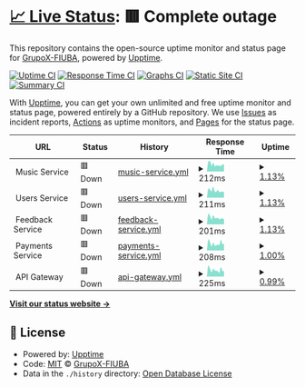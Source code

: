 # [📈 Live Status](https://GrupoX-FIUBA.github.io/music-service-status): <!--live status--> **🟥 Complete outage**

This repository contains the open-source uptime monitor and status page for [GrupoX-FIUBA](https://GrupoX-FIUBA.github.io/music-service-status), powered by [Upptime](https://github.com/upptime/upptime).

[![Uptime CI](https://github.com/GrupoX-FIUBA/music-service-status/workflows/Uptime%20CI/badge.svg)](https://github.com/GrupoX-FIUBA/music-service-status/actions?query=workflow%3A%22Uptime+CI%22)
[![Response Time CI](https://github.com/GrupoX-FIUBA/music-service-status/workflows/Response%20Time%20CI/badge.svg)](https://github.com/GrupoX-FIUBA/music-service-status/actions?query=workflow%3A%22Response+Time+CI%22)
[![Graphs CI](https://github.com/GrupoX-FIUBA/music-service-status/workflows/Graphs%20CI/badge.svg)](https://github.com/GrupoX-FIUBA/music-service-status/actions?query=workflow%3A%22Graphs+CI%22)
[![Static Site CI](https://github.com/GrupoX-FIUBA/music-service-status/workflows/Static%20Site%20CI/badge.svg)](https://github.com/GrupoX-FIUBA/music-service-status/actions?query=workflow%3A%22Static+Site+CI%22)
[![Summary CI](https://github.com/GrupoX-FIUBA/music-service-status/workflows/Summary%20CI/badge.svg)](https://github.com/GrupoX-FIUBA/music-service-status/actions?query=workflow%3A%22Summary+CI%22)

With [Upptime](https://upptime.js.org), you can get your own unlimited and free uptime monitor and status page, powered entirely by a GitHub repository. We use [Issues](https://github.com/GrupoX-FIUBA/music-service-status/issues) as incident reports, [Actions](https://github.com/GrupoX-FIUBA/music-service-status/actions) as uptime monitors, and [Pages](https://GrupoX-FIUBA.github.io/music-service-status) for the status page.

<!--start: status pages-->
<!-- This summary is generated by Upptime (https://github.com/upptime/upptime) -->
<!-- Do not edit this manually, your changes will be overwritten -->
<!-- prettier-ignore -->
| URL | Status | History | Response Time | Uptime |
| --- | ------ | ------- | ------------- | ------ |
| <img alt="" src="https://favicons.githubusercontent.com/null" height="13"> Music Service | 🟥 Down | [music-service.yml](https://github.com/GrupoX-FIUBA/services-status/commits/HEAD/history/music-service.yml) | <details><summary><img alt="Response time graph" src="./graphs/music-service/response-time-week.png" height="20"> 212ms</summary><br><a href="https://status.spotifiuby.com.ar/history/music-service"><img alt="Response time 3100" src="https://img.shields.io/endpoint?url=https%3A%2F%2Fraw.githubusercontent.com%2FGrupoX-FIUBA%2Fservices-status%2FHEAD%2Fapi%2Fmusic-service%2Fresponse-time.json"></a><br><a href="https://status.spotifiuby.com.ar/history/music-service"><img alt="24-hour response time 210" src="https://img.shields.io/endpoint?url=https%3A%2F%2Fraw.githubusercontent.com%2FGrupoX-FIUBA%2Fservices-status%2FHEAD%2Fapi%2Fmusic-service%2Fresponse-time-day.json"></a><br><a href="https://status.spotifiuby.com.ar/history/music-service"><img alt="7-day response time 212" src="https://img.shields.io/endpoint?url=https%3A%2F%2Fraw.githubusercontent.com%2FGrupoX-FIUBA%2Fservices-status%2FHEAD%2Fapi%2Fmusic-service%2Fresponse-time-week.json"></a><br><a href="https://status.spotifiuby.com.ar/history/music-service"><img alt="30-day response time 952" src="https://img.shields.io/endpoint?url=https%3A%2F%2Fraw.githubusercontent.com%2FGrupoX-FIUBA%2Fservices-status%2FHEAD%2Fapi%2Fmusic-service%2Fresponse-time-month.json"></a><br><a href="https://status.spotifiuby.com.ar/history/music-service"><img alt="1-year response time 3100" src="https://img.shields.io/endpoint?url=https%3A%2F%2Fraw.githubusercontent.com%2FGrupoX-FIUBA%2Fservices-status%2FHEAD%2Fapi%2Fmusic-service%2Fresponse-time-year.json"></a></details> | <details><summary><a href="https://status.spotifiuby.com.ar/history/music-service">1.13%</a></summary><a href="https://status.spotifiuby.com.ar/history/music-service"><img alt="All-time uptime 90.78%" src="https://img.shields.io/endpoint?url=https%3A%2F%2Fraw.githubusercontent.com%2FGrupoX-FIUBA%2Fservices-status%2FHEAD%2Fapi%2Fmusic-service%2Fuptime.json"></a><br><a href="https://status.spotifiuby.com.ar/history/music-service"><img alt="24-hour uptime 0.00%" src="https://img.shields.io/endpoint?url=https%3A%2F%2Fraw.githubusercontent.com%2FGrupoX-FIUBA%2Fservices-status%2FHEAD%2Fapi%2Fmusic-service%2Fuptime-day.json"></a><br><a href="https://status.spotifiuby.com.ar/history/music-service"><img alt="7-day uptime 1.13%" src="https://img.shields.io/endpoint?url=https%3A%2F%2Fraw.githubusercontent.com%2FGrupoX-FIUBA%2Fservices-status%2FHEAD%2Fapi%2Fmusic-service%2Fuptime-week.json"></a><br><a href="https://status.spotifiuby.com.ar/history/music-service"><img alt="30-day uptime 74.19%" src="https://img.shields.io/endpoint?url=https%3A%2F%2Fraw.githubusercontent.com%2FGrupoX-FIUBA%2Fservices-status%2FHEAD%2Fapi%2Fmusic-service%2Fuptime-month.json"></a><br><a href="https://status.spotifiuby.com.ar/history/music-service"><img alt="1-year uptime 90.78%" src="https://img.shields.io/endpoint?url=https%3A%2F%2Fraw.githubusercontent.com%2FGrupoX-FIUBA%2Fservices-status%2FHEAD%2Fapi%2Fmusic-service%2Fuptime-year.json"></a></details>
| <img alt="" src="https://favicons.githubusercontent.com/null" height="13"> Users Service | 🟥 Down | [users-service.yml](https://github.com/GrupoX-FIUBA/services-status/commits/HEAD/history/users-service.yml) | <details><summary><img alt="Response time graph" src="./graphs/users-service/response-time-week.png" height="20"> 211ms</summary><br><a href="https://status.spotifiuby.com.ar/history/users-service"><img alt="Response time 9024" src="https://img.shields.io/endpoint?url=https%3A%2F%2Fraw.githubusercontent.com%2FGrupoX-FIUBA%2Fservices-status%2FHEAD%2Fapi%2Fusers-service%2Fresponse-time.json"></a><br><a href="https://status.spotifiuby.com.ar/history/users-service"><img alt="24-hour response time 167" src="https://img.shields.io/endpoint?url=https%3A%2F%2Fraw.githubusercontent.com%2FGrupoX-FIUBA%2Fservices-status%2FHEAD%2Fapi%2Fusers-service%2Fresponse-time-day.json"></a><br><a href="https://status.spotifiuby.com.ar/history/users-service"><img alt="7-day response time 211" src="https://img.shields.io/endpoint?url=https%3A%2F%2Fraw.githubusercontent.com%2FGrupoX-FIUBA%2Fservices-status%2FHEAD%2Fapi%2Fusers-service%2Fresponse-time-week.json"></a><br><a href="https://status.spotifiuby.com.ar/history/users-service"><img alt="30-day response time 1826" src="https://img.shields.io/endpoint?url=https%3A%2F%2Fraw.githubusercontent.com%2FGrupoX-FIUBA%2Fservices-status%2FHEAD%2Fapi%2Fusers-service%2Fresponse-time-month.json"></a><br><a href="https://status.spotifiuby.com.ar/history/users-service"><img alt="1-year response time 9024" src="https://img.shields.io/endpoint?url=https%3A%2F%2Fraw.githubusercontent.com%2FGrupoX-FIUBA%2Fservices-status%2FHEAD%2Fapi%2Fusers-service%2Fresponse-time-year.json"></a></details> | <details><summary><a href="https://status.spotifiuby.com.ar/history/users-service">1.13%</a></summary><a href="https://status.spotifiuby.com.ar/history/users-service"><img alt="All-time uptime 90.97%" src="https://img.shields.io/endpoint?url=https%3A%2F%2Fraw.githubusercontent.com%2FGrupoX-FIUBA%2Fservices-status%2FHEAD%2Fapi%2Fusers-service%2Fuptime.json"></a><br><a href="https://status.spotifiuby.com.ar/history/users-service"><img alt="24-hour uptime 0.00%" src="https://img.shields.io/endpoint?url=https%3A%2F%2Fraw.githubusercontent.com%2FGrupoX-FIUBA%2Fservices-status%2FHEAD%2Fapi%2Fusers-service%2Fuptime-day.json"></a><br><a href="https://status.spotifiuby.com.ar/history/users-service"><img alt="7-day uptime 1.13%" src="https://img.shields.io/endpoint?url=https%3A%2F%2Fraw.githubusercontent.com%2FGrupoX-FIUBA%2Fservices-status%2FHEAD%2Fapi%2Fusers-service%2Fuptime-week.json"></a><br><a href="https://status.spotifiuby.com.ar/history/users-service"><img alt="30-day uptime 74.19%" src="https://img.shields.io/endpoint?url=https%3A%2F%2Fraw.githubusercontent.com%2FGrupoX-FIUBA%2Fservices-status%2FHEAD%2Fapi%2Fusers-service%2Fuptime-month.json"></a><br><a href="https://status.spotifiuby.com.ar/history/users-service"><img alt="1-year uptime 90.97%" src="https://img.shields.io/endpoint?url=https%3A%2F%2Fraw.githubusercontent.com%2FGrupoX-FIUBA%2Fservices-status%2FHEAD%2Fapi%2Fusers-service%2Fuptime-year.json"></a></details>
| <img alt="" src="https://favicons.githubusercontent.com/null" height="13"> Feedback Service | 🟥 Down | [feedback-service.yml](https://github.com/GrupoX-FIUBA/services-status/commits/HEAD/history/feedback-service.yml) | <details><summary><img alt="Response time graph" src="./graphs/feedback-service/response-time-week.png" height="20"> 201ms</summary><br><a href="https://status.spotifiuby.com.ar/history/feedback-service"><img alt="Response time 3472" src="https://img.shields.io/endpoint?url=https%3A%2F%2Fraw.githubusercontent.com%2FGrupoX-FIUBA%2Fservices-status%2FHEAD%2Fapi%2Ffeedback-service%2Fresponse-time.json"></a><br><a href="https://status.spotifiuby.com.ar/history/feedback-service"><img alt="24-hour response time 147" src="https://img.shields.io/endpoint?url=https%3A%2F%2Fraw.githubusercontent.com%2FGrupoX-FIUBA%2Fservices-status%2FHEAD%2Fapi%2Ffeedback-service%2Fresponse-time-day.json"></a><br><a href="https://status.spotifiuby.com.ar/history/feedback-service"><img alt="7-day response time 201" src="https://img.shields.io/endpoint?url=https%3A%2F%2Fraw.githubusercontent.com%2FGrupoX-FIUBA%2Fservices-status%2FHEAD%2Fapi%2Ffeedback-service%2Fresponse-time-week.json"></a><br><a href="https://status.spotifiuby.com.ar/history/feedback-service"><img alt="30-day response time 1012" src="https://img.shields.io/endpoint?url=https%3A%2F%2Fraw.githubusercontent.com%2FGrupoX-FIUBA%2Fservices-status%2FHEAD%2Fapi%2Ffeedback-service%2Fresponse-time-month.json"></a><br><a href="https://status.spotifiuby.com.ar/history/feedback-service"><img alt="1-year response time 3472" src="https://img.shields.io/endpoint?url=https%3A%2F%2Fraw.githubusercontent.com%2FGrupoX-FIUBA%2Fservices-status%2FHEAD%2Fapi%2Ffeedback-service%2Fresponse-time-year.json"></a></details> | <details><summary><a href="https://status.spotifiuby.com.ar/history/feedback-service">1.13%</a></summary><a href="https://status.spotifiuby.com.ar/history/feedback-service"><img alt="All-time uptime 90.06%" src="https://img.shields.io/endpoint?url=https%3A%2F%2Fraw.githubusercontent.com%2FGrupoX-FIUBA%2Fservices-status%2FHEAD%2Fapi%2Ffeedback-service%2Fuptime.json"></a><br><a href="https://status.spotifiuby.com.ar/history/feedback-service"><img alt="24-hour uptime 0.00%" src="https://img.shields.io/endpoint?url=https%3A%2F%2Fraw.githubusercontent.com%2FGrupoX-FIUBA%2Fservices-status%2FHEAD%2Fapi%2Ffeedback-service%2Fuptime-day.json"></a><br><a href="https://status.spotifiuby.com.ar/history/feedback-service"><img alt="7-day uptime 1.13%" src="https://img.shields.io/endpoint?url=https%3A%2F%2Fraw.githubusercontent.com%2FGrupoX-FIUBA%2Fservices-status%2FHEAD%2Fapi%2Ffeedback-service%2Fuptime-week.json"></a><br><a href="https://status.spotifiuby.com.ar/history/feedback-service"><img alt="30-day uptime 74.19%" src="https://img.shields.io/endpoint?url=https%3A%2F%2Fraw.githubusercontent.com%2FGrupoX-FIUBA%2Fservices-status%2FHEAD%2Fapi%2Ffeedback-service%2Fuptime-month.json"></a><br><a href="https://status.spotifiuby.com.ar/history/feedback-service"><img alt="1-year uptime 90.06%" src="https://img.shields.io/endpoint?url=https%3A%2F%2Fraw.githubusercontent.com%2FGrupoX-FIUBA%2Fservices-status%2FHEAD%2Fapi%2Ffeedback-service%2Fuptime-year.json"></a></details>
| <img alt="" src="https://favicons.githubusercontent.com/null" height="13"> Payments Service | 🟥 Down | [payments-service.yml](https://github.com/GrupoX-FIUBA/services-status/commits/HEAD/history/payments-service.yml) | <details><summary><img alt="Response time graph" src="./graphs/payments-service/response-time-week.png" height="20"> 208ms</summary><br><a href="https://status.spotifiuby.com.ar/history/payments-service"><img alt="Response time 1027" src="https://img.shields.io/endpoint?url=https%3A%2F%2Fraw.githubusercontent.com%2FGrupoX-FIUBA%2Fservices-status%2FHEAD%2Fapi%2Fpayments-service%2Fresponse-time.json"></a><br><a href="https://status.spotifiuby.com.ar/history/payments-service"><img alt="24-hour response time 209" src="https://img.shields.io/endpoint?url=https%3A%2F%2Fraw.githubusercontent.com%2FGrupoX-FIUBA%2Fservices-status%2FHEAD%2Fapi%2Fpayments-service%2Fresponse-time-day.json"></a><br><a href="https://status.spotifiuby.com.ar/history/payments-service"><img alt="7-day response time 208" src="https://img.shields.io/endpoint?url=https%3A%2F%2Fraw.githubusercontent.com%2FGrupoX-FIUBA%2Fservices-status%2FHEAD%2Fapi%2Fpayments-service%2Fresponse-time-week.json"></a><br><a href="https://status.spotifiuby.com.ar/history/payments-service"><img alt="30-day response time 972" src="https://img.shields.io/endpoint?url=https%3A%2F%2Fraw.githubusercontent.com%2FGrupoX-FIUBA%2Fservices-status%2FHEAD%2Fapi%2Fpayments-service%2Fresponse-time-month.json"></a><br><a href="https://status.spotifiuby.com.ar/history/payments-service"><img alt="1-year response time 1027" src="https://img.shields.io/endpoint?url=https%3A%2F%2Fraw.githubusercontent.com%2FGrupoX-FIUBA%2Fservices-status%2FHEAD%2Fapi%2Fpayments-service%2Fresponse-time-year.json"></a></details> | <details><summary><a href="https://status.spotifiuby.com.ar/history/payments-service">1.00%</a></summary><a href="https://status.spotifiuby.com.ar/history/payments-service"><img alt="All-time uptime 77.73%" src="https://img.shields.io/endpoint?url=https%3A%2F%2Fraw.githubusercontent.com%2FGrupoX-FIUBA%2Fservices-status%2FHEAD%2Fapi%2Fpayments-service%2Fuptime.json"></a><br><a href="https://status.spotifiuby.com.ar/history/payments-service"><img alt="24-hour uptime 0.00%" src="https://img.shields.io/endpoint?url=https%3A%2F%2Fraw.githubusercontent.com%2FGrupoX-FIUBA%2Fservices-status%2FHEAD%2Fapi%2Fpayments-service%2Fuptime-day.json"></a><br><a href="https://status.spotifiuby.com.ar/history/payments-service"><img alt="7-day uptime 1.00%" src="https://img.shields.io/endpoint?url=https%3A%2F%2Fraw.githubusercontent.com%2FGrupoX-FIUBA%2Fservices-status%2FHEAD%2Fapi%2Fpayments-service%2Fuptime-week.json"></a><br><a href="https://status.spotifiuby.com.ar/history/payments-service"><img alt="30-day uptime 74.16%" src="https://img.shields.io/endpoint?url=https%3A%2F%2Fraw.githubusercontent.com%2FGrupoX-FIUBA%2Fservices-status%2FHEAD%2Fapi%2Fpayments-service%2Fuptime-month.json"></a><br><a href="https://status.spotifiuby.com.ar/history/payments-service"><img alt="1-year uptime 77.73%" src="https://img.shields.io/endpoint?url=https%3A%2F%2Fraw.githubusercontent.com%2FGrupoX-FIUBA%2Fservices-status%2FHEAD%2Fapi%2Fpayments-service%2Fuptime-year.json"></a></details>
| <img alt="" src="https://favicons.githubusercontent.com/null" height="13"> API Gateway | 🟥 Down | [api-gateway.yml](https://github.com/GrupoX-FIUBA/services-status/commits/HEAD/history/api-gateway.yml) | <details><summary><img alt="Response time graph" src="./graphs/api-gateway/response-time-week.png" height="20"> 225ms</summary><br><a href="https://status.spotifiuby.com.ar/history/api-gateway"><img alt="Response time 582" src="https://img.shields.io/endpoint?url=https%3A%2F%2Fraw.githubusercontent.com%2FGrupoX-FIUBA%2Fservices-status%2FHEAD%2Fapi%2Fapi-gateway%2Fresponse-time.json"></a><br><a href="https://status.spotifiuby.com.ar/history/api-gateway"><img alt="24-hour response time 182" src="https://img.shields.io/endpoint?url=https%3A%2F%2Fraw.githubusercontent.com%2FGrupoX-FIUBA%2Fservices-status%2FHEAD%2Fapi%2Fapi-gateway%2Fresponse-time-day.json"></a><br><a href="https://status.spotifiuby.com.ar/history/api-gateway"><img alt="7-day response time 225" src="https://img.shields.io/endpoint?url=https%3A%2F%2Fraw.githubusercontent.com%2FGrupoX-FIUBA%2Fservices-status%2FHEAD%2Fapi%2Fapi-gateway%2Fresponse-time-week.json"></a><br><a href="https://status.spotifiuby.com.ar/history/api-gateway"><img alt="30-day response time 582" src="https://img.shields.io/endpoint?url=https%3A%2F%2Fraw.githubusercontent.com%2FGrupoX-FIUBA%2Fservices-status%2FHEAD%2Fapi%2Fapi-gateway%2Fresponse-time-month.json"></a><br><a href="https://status.spotifiuby.com.ar/history/api-gateway"><img alt="1-year response time 582" src="https://img.shields.io/endpoint?url=https%3A%2F%2Fraw.githubusercontent.com%2FGrupoX-FIUBA%2Fservices-status%2FHEAD%2Fapi%2Fapi-gateway%2Fresponse-time-year.json"></a></details> | <details><summary><a href="https://status.spotifiuby.com.ar/history/api-gateway">0.99%</a></summary><a href="https://status.spotifiuby.com.ar/history/api-gateway"><img alt="All-time uptime 71.06%" src="https://img.shields.io/endpoint?url=https%3A%2F%2Fraw.githubusercontent.com%2FGrupoX-FIUBA%2Fservices-status%2FHEAD%2Fapi%2Fapi-gateway%2Fuptime.json"></a><br><a href="https://status.spotifiuby.com.ar/history/api-gateway"><img alt="24-hour uptime 0.00%" src="https://img.shields.io/endpoint?url=https%3A%2F%2Fraw.githubusercontent.com%2FGrupoX-FIUBA%2Fservices-status%2FHEAD%2Fapi%2Fapi-gateway%2Fuptime-day.json"></a><br><a href="https://status.spotifiuby.com.ar/history/api-gateway"><img alt="7-day uptime 0.99%" src="https://img.shields.io/endpoint?url=https%3A%2F%2Fraw.githubusercontent.com%2FGrupoX-FIUBA%2Fservices-status%2FHEAD%2Fapi%2Fapi-gateway%2Fuptime-week.json"></a><br><a href="https://status.spotifiuby.com.ar/history/api-gateway"><img alt="30-day uptime 71.06%" src="https://img.shields.io/endpoint?url=https%3A%2F%2Fraw.githubusercontent.com%2FGrupoX-FIUBA%2Fservices-status%2FHEAD%2Fapi%2Fapi-gateway%2Fuptime-month.json"></a><br><a href="https://status.spotifiuby.com.ar/history/api-gateway"><img alt="1-year uptime 71.06%" src="https://img.shields.io/endpoint?url=https%3A%2F%2Fraw.githubusercontent.com%2FGrupoX-FIUBA%2Fservices-status%2FHEAD%2Fapi%2Fapi-gateway%2Fuptime-year.json"></a></details>

<!--end: status pages-->

[**Visit our status website →**](https://GrupoX-FIUBA.github.io/music-service-status)

## 📄 License

- Powered by: [Upptime](https://github.com/upptime/upptime)
- Code: [MIT](./LICENSE) © [GrupoX-FIUBA](https://GrupoX-FIUBA.github.io/music-service-status)
- Data in the `./history` directory: [Open Database License](https://opendatacommons.org/licenses/odbl/1-0/)
